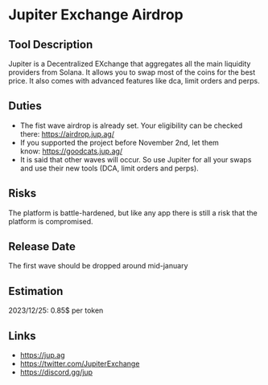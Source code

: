 # Jupiter Exchange Airdrop

## Tool Description

Jupiter is a Decentralized EXchange that aggregates all the main liquidity providers from Solana. 
It allows you to swap most of the coins for the best price. It also comes with advanced features 
like dca, limit orders and perps.

## Duties

* The fist wave airdrop is already set. Your eligibility can be checked there: https://airdrop.jup.ag/
* If you supported the project before November 2nd, let them know: https://goodcats.jup.ag/
* It is said that other waves will occur. So use Jupiter for all your swaps and use their new tools
  (DCA, limit orders and perps).

## Risks

The platform is battle-hardened, but like any app there is still a risk that the platform is compromised. 

## Release Date

The first wave should be dropped around mid-january

## Estimation

2023/12/25: 0.85$ per token

## Links

* https://jup.ag
* https://twitter.com/JupiterExchange
* https://discord.gg/jup
